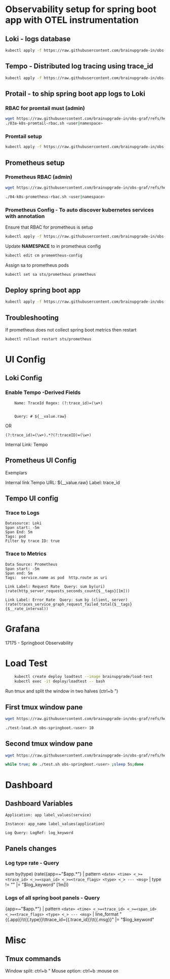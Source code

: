 # Observability setup for spring boot app with OTEL instrumentation
## Loki - logs database
```bash
kubectl apply -f https://raw.githubusercontent.com/brainupgrade-in/obs-graf/refs/heads/main/apps/obs-springboot-prom-otel-tempo-loki/01-k8s-loki.yaml
```
## Tempo - Distributed log tracing using trace_id
```bash
kubectl apply -f https://raw.githubusercontent.com/brainupgrade-in/obs-graf/refs/heads/main/apps/obs-springboot-prom-otel-tempo-loki/02-k8s-tempo.yaml
```
## Protail - to ship spring boot app logs to Loki 
### RBAC for promtail must (admin)
```bash
wget https://raw.githubusercontent.com/brainupgrade-in/obs-graf/refs/heads/main/apps/obs-springboot-prom-otel-tempo-loki/03a-k8s-promtail-rbac.sh
./03a-k8s-promtail-rbac.sh <user|namespace>
```
### Promtail setup
```bash
kubectl apply -f https://raw.githubusercontent.com/brainupgrade-in/obs-graf/refs/heads/main/apps/obs-springboot-prom-otel-tempo-loki/03b-k8s-promtail.yaml
```
## Prometheus setup
### Prometheus RBAC (admin)
```bash
wget https://raw.githubusercontent.com/brainupgrade-in/obs-graf/refs/heads/main/apps/obs-springboot-prom-otel-tempo-loki/04-k8s-prometheus-rbac.sh

./04-k8s-prometheus-rbac.sh <user|namespace>
```
### Prometheus Config - To auto discover kubernetes services with annotation
Ensure that RBAC for prometheus is setup
```bash
kubectl apply -f https://raw.githubusercontent.com/brainupgrade-in/obs-graf/refs/heads/main/prometheus/k8s-discovery/01b-k8s-prometheus-configmap-svc-annotation.yaml

```
Update __NAMESPACE__ to <user> in prometheus config
```bash
kubectl edit cm promemtheus-config
```
Assign sa to prometheus pods
```bash
kubectl set sa sts/prometheus prometheus
```

## Deploy spring boot app
```bash
kubectl apply -f https://raw.githubusercontent.com/brainupgrade-in/obs-graf/refs/heads/main/apps/obs-springboot-prom-otel-tempo-loki/05-k8s-obs-springboot-prom-otel.yaml
```

## Troubleshooting
If prometheus does not collect spring boot metrics then restart
```bash
kubectl rollout restart sts/prometheus
```

# UI Config
## Loki Config
### Enable Tempo -Derived Fields
```
    Name: TraceId Regex: (?:trace_id)=(\w+) 
    
    
    Query: # ${__value.raw}
```
OR 
```
(?:trace_id)=(\w+).*?(?:traceID)=(\w+)
```
Internal Link: Tempo

## Prometheus UI Config
Exemplars

Internal link Tempo
URL: ${__value.raw}
Label: trace_id

## Tempo UI config

### Trace to Logs
    Datasource: Loki
    Span start: -5m
    Span End: 5m
    Tags: pod
    Filter by trace ID: true

### Trace to Metrics
    Data Source: Prometheus
    Span start: -5m
    Span end: 5m
    Tags:  service.name as pod  http.route as uri

    Link Label: Request Rate  Query: sum by(uri)(rate(http_server_requests_seconds_count{$__tags}[1m]))

    Link Label: Error Rate  Query: sum by (client, server)(rate(traces_service_graph_request_failed_total{$__tags}{$__rate_interval))

# Grafana
17175 - Springboot Observability

# Load Test
```bash
    kubectl create deploy loadtest --image brainupgrade/load-test
    kubectl exec -it deploy/loadtest -- bash
```
Run tmux and split the window in two halves (ctrl+b ")

## First tmux window pane
```bash
wget https://raw.githubusercontent.com/brainupgrade-in/obs-graf/refs/heads/main/apps/obs-springboot-prom-otel-tempo-loki/test-load.sh

./test-load.sh obs-springboot.<user> 10
```
## Second tmux window pane
```bash
wget https://raw.githubusercontent.com/brainupgrade-in/obs-graf/refs/heads/main/apps/obs-springboot-prom-otel-tempo-loki/test.sh

while true; do ./test.sh obs-springboot.<user> ;sleep 5s;done
```

# Dashboard 
## Dashboard Variables
```
Application: app label_values(service)

Instance: app_name label_values(application)

Log Query: LogRef: log_keyword
```
## Panels changes

### Log type rate - Query

sum by(type) (rate({app=~"$app.*"} | pattern `<date> <time> <_>=<trace_id> <_>=<span_id> <_>=<trace_flags> <type> <_> --- <msg>` | type != "" |= "$log_keyword" [1m]))

### Logs of all spring boot panels - Query

{app=~"$app.*"} | pattern `<date> <time> <_>=<trace_id> <_>=<span_id> <_>=<trace_flags> <type> <_> --- <msg>` | line_format "{{.app}}\t{{.type}}\ttrace_id={{.trace_id}}\t{{.msg}}" |= "$log_keyword"

# Misc
## Tmux commands
Window split: ctrl+b "
Mouse option: ctrl+b :mouse on

